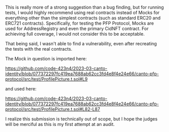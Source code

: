 This is really more of a strong suggestion than a bug finding, but for running tests, I would highly recommend using real contracts instead of Mocks for everything other than the simplest contracts (such as standard ERC20 and ERC721 contracts). Specifically, for testing the PFP Protocol, Mocks are used for AddressRegistry and even the primary CidNFT contract. For achieving full coverage, I would not consider this to be acceptable.

That being said, I wasn't able to find a vulnerability, even after recreating the tests with the real contracts. 

The Mock in question is imported here:

https://github.com/code-423n4/2023-03-canto-identity/blob/077372297fc419ea7688ab62cc3fd4e8f4e24e66/canto-pfp-protocol/src/test/ProfilePicture.t.sol#L9

and used here:

https://github.com/code-423n4/2023-03-canto-identity/blob/077372297fc419ea7688ab62cc3fd4e8f4e24e66/canto-pfp-protocol/src/test/ProfilePicture.t.sol#L82-L87

I realize this submission is technically out of scope, but I hope the judges will be merciful as this is my first attempt at an audit. 